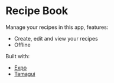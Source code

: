 # Recipe Book

Manage your recipes in this app, features:

- Create, edit and view your recipes
- Offline

Built with:

- [Expo](https://expo.dev/)
- [Tamagui](https://tamagui.dev/)
  
